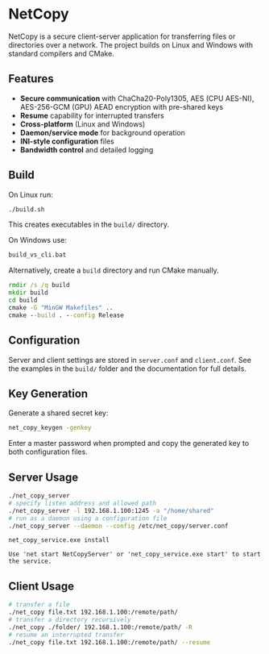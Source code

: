 # NetCopy

NetCopy is a secure client-server application for transferring files or directories over a network. The project builds on Linux and Windows with standard compilers and CMake.

## Features
- **Secure communication** with ChaCha20-Poly1305, AES (CPU AES-NI), AES-256-GCM (GPU) AEAD encryption with pre-shared keys
- **Resume** capability for interrupted transfers
- **Cross-platform** (Linux and Windows)
- **Daemon/service mode** for background operation
- **INI-style configuration** files
- **Bandwidth control** and detailed logging

## Build
On Linux run:
```bash
./build.sh
```
This creates executables in the `build/` directory.

On Windows use:
```cmd (Visual Studio Build System)
build_vs_cli.bat
```
Alternatively, create a `build` directory and run CMake manually.
```cmd (MSYS2 MinGW)
rmdir /s /q build
mkdir build
cd build
cmake -G "MinGW Makefiles" ..
cmake --build . --config Release
```

## Configuration
Server and client settings are stored in `server.conf` and `client.conf`. See the examples in the `build/` folder and the documentation for full details.

## Key Generation
Generate a shared secret key:
```bash
net_copy_keygen -genkey
```
Enter a master password when prompted and copy the generated key to both configuration files.

## Server Usage
```bash
./net_copy_server
# specify listen address and allowed path
./net_copy_server -l 192.168.1.100:1245 -a "/home/shared"
# run as a daemon using a configuration file
./net_copy_server --daemon --config /etc/net_copy/server.conf
```

```Windows Service
net_copy_service.exe install

Use 'net start NetCopyServer' or 'net_copy_service.exe start' to start the service.
```

## Client Usage
```bash
# transfer a file
./net_copy file.txt 192.168.1.100:/remote/path/
# transfer a directory recursively
./net_copy ./folder/ 192.168.1.100:/remote/path/ -R
# resume an interrupted transfer
./net_copy file.txt 192.168.1.100:/remote/path/ --resume
```

